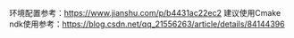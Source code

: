 环境配置参考：https://www.jianshu.com/p/b4431ac22ec2  建议使用Cmake
ndk使用参考：https://blog.csdn.net/qq_21556263/article/details/84144396